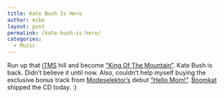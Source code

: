 ```yaml
---
title: Kate Bush Is Here
author: mike
layout: post
permalink: /kate-bush-is-here/
categories:
  - Music
---
```

Run up that [iTMS][1] hill and become [&#8220;King Of The Mountain&#8221;][2]. Kate Bush is back. Didn&#8217;t believe it until now. Also, couldn&#8217;t help myself buying the exclusive bonus track from [Modeselektor&#8217;s][3] debut [&#8220;Hello Mom!&#8221;][4]. [Boomkat][5] shipped the CD today. :)

 [1]: http://www.apple.com/itunes
 [2]: http://phobos.apple.com/WebObjects/MZStore.woa/wa/viewAlbum?s=143456&playlistId=81034278
 [3]: http://www.modeselektor.de
 [4]: http://phobos.apple.com/WebObjects/MZStore.woa/wa/viewAlbum?s=143456&playlistId=79932151
 [5]: http://www.boomkat.com